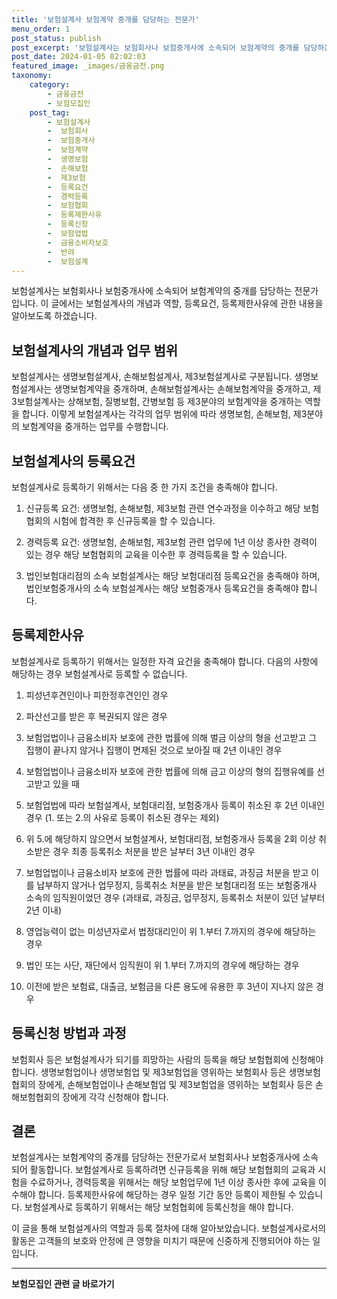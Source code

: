 ```yaml
---
title: '보험설계사 보험계약 중개를 담당하는 전문가'
menu_order: 1
post_status: publish
post_excerpt: '보험설계사는 보험회사나 보험중개사에 소속되어 보험계약의 중개를 담당하는 전문가입니다. 이 글에서는 보험설계사의 개념과 역할, 등록요건, 등록제한사유에 관한 내용을 알아보도록 하겠습니다.'
post_date: 2024-01-05 02:02:03
featured_image: _images/금융금전.png
taxonomy:
    category:
        - 금융금전
        - 보험모집인
    post_tag:
        - 보험설계사
        -  보험회사
        -  보험중개사
        -  보험계약
        -  생명보험
        -  손해보험
        -  제3보험
        -  등록요건
        -  경력등록
        -  보험협회
        -  등록제한사유
        -  등록신청
        -  보험업법
        -  금융소비자보호
        -  반려
        -  보험설계
---
```



보험설계사는 보험회사나 보험중개사에 소속되어 보험계약의 중개를 담당하는 전문가입니다. 이 글에서는 보험설계사의 개념과 역할, 등록요건, 등록제한사유에 관한 내용을 알아보도록 하겠습니다.

## 보험설계사의 개념과 업무 범위

보험설계사는 생명보험설계사, 손해보험설계사, 제3보험설계사로 구분됩니다. 생명보험설계사는 생명보험계약을 중개하며, 손해보험설계사는 손해보험계약을 중개하고, 제3보험설계사는 상해보험, 질병보험, 간병보험 등 제3분야의 보험계약을 중개하는 역할을 합니다. 이렇게 보험설계사는 각각의 업무 범위에 따라 생명보험, 손해보험, 제3분야의 보험계약을 중개하는 업무를 수행합니다.


## 보험설계사의 등록요건

보험설계사로 등록하기 위해서는 다음 중 한 가지 조건을 충족해야 합니다.

1. 신규등록 요건: 생명보험, 손해보험, 제3보험 관련 연수과정을 이수하고 해당 보험협회의 시험에 합격한 후 신규등록을 할 수 있습니다.

2. 경력등록 요건: 생명보험, 손해보험, 제3보험 관련 업무에 1년 이상 종사한 경력이 있는 경우 해당 보험협회의 교육을 이수한 후 경력등록을 할 수 있습니다.

3. 법인보험대리점의 소속 보험설계사는 해당 보험대리점 등록요건을 충족해야 하며, 법인보험중개사의 소속 보험설계사는 해당 보험중개사 등록요건을 충족해야 합니다.


## 등록제한사유

보험설계사로 등록하기 위해서는 일정한 자격 요건을 충족해야 합니다. 다음의 사항에 해당하는 경우 보험설계사로 등록할 수 없습니다.

1. 피성년후견인이나 피한정후견인인 경우

2. 파산선고를 받은 후 복권되지 않은 경우

3. 보험업법이나 금융소비자 보호에 관한 법률에 의해 벌금 이상의 형을 선고받고 그 집행이 끝나지 않거나 집행이 면제된 것으로 보아질 때 2년 이내인 경우

4. 보험업법이나 금융소비자 보호에 관한 법률에 의해 금고 이상의 형의 집행유예를 선고받고 있을 때

5. 보험업법에 따라 보험설계사, 보험대리점, 보험중개사 등록이 취소된 후 2년 이내인 경우 (1. 또는 2.의 사유로 등록이 취소된 경우는 제외)

6. 위 5.에 해당하지 않으면서 보험설계사, 보험대리점, 보험중개사 등록을 2회 이상 취소받은 경우 최종 등록취소 처분을 받은 날부터 3년 이내인 경우

7. 보험업법이나 금융소비자 보호에 관한 법률에 따라 과태료, 과징금 처분을 받고 이를 납부하지 않거나 업무정지, 등록취소 처분을 받은 보험대리점 또는 보험중개사 소속의 임직원이었던 경우 (과태료, 과징금, 업무정지, 등록취소 처분이 있던 날부터 2년 이내)

8. 영업능력이 없는 미성년자로서 법정대리인이 위 1.부터 7.까지의 경우에 해당하는 경우

9. 법인 또는 사단, 재단에서 임직원이 위 1.부터 7.까지의 경우에 해당하는 경우

10. 이전에 받은 보험료, 대출금, 보험금을 다른 용도에 유용한 후 3년이 지나지 않은 경우


## 등록신청 방법과 과정

보험회사 등은 보험설계사가 되기를 희망하는 사람의 등록을 해당 보험협회에 신청해야 합니다. 생명보험업이나 생명보험업 및 제3보험업을 영위하는 보험회사 등은 생명보험협회의 장에게, 손해보험업이나 손해보험업 및 제3보험업을 영위하는 보험회사 등은 손해보험협회의 장에게 각각 신청해야 합니다.

## 결론

보험설계사는 보험계약의 중개를 담당하는 전문가로서 보험회사나 보험중개사에 소속되어 활동합니다. 보험설계사로 등록하려면 신규등록을 위해 해당 보험협회의 교육과 시험을 수료하거나, 경력등록을 위해서는 해당 보험업무에 1년 이상 종사한 후에 교육을 이수해야 합니다. 등록제한사유에 해당하는 경우 일정 기간 동안 등록이 제한될 수 있습니다. 보험설계사로 등록하기 위해서는 해당 보험협회에 등록신청을 해야 합니다.

이 글을 통해 보험설계사의 역할과 등록 절차에 대해 알아보았습니다. 보험설계사로서의 활동은 고객들의 보호와 안정에 큰 영향을 미치기 때문에 신중하게 진행되어야 하는 일입니다.

<!-- wp:separator -->
<hr class="wp-block-separator has-alpha-channel-opacity"/>
<!-- /wp:separator -->

<!-- wp:group {"backgroundColor":"base","layout":{"type":"constrained"}} -->
<div class="wp-block-group has-base-background-color has-background"><!-- wp:paragraph {"align":"center","fontSize":"medium"} -->
<p class="has-text-align-center has-large-font-size"><strong>보험모집인 관련 글 바로가기</strong></p>
<!-- /wp:paragraph -->


<!-- wp:latest-posts
{"categories":[{"id":15486,"count":19,"description":"","link":"https://uknowlaw.com/category/%eb%b3%b4%ed%97%98%eb%aa%a8%ec%a7%91%ec%9d%b8/","name":"보험모집인","slug":"보험모집인","taxonomy":"category","parent":0,"meta":[],"_links":{"self":[{"href":"https://uknowlaw.com/wp-json/wp/v2/categories/15486"}],"collection":[{"href":"https://uknowlaw.com/wp-json/wp/v2/categories"}],"about":[{"href":"https://uknowlaw.com/wp-json/wp/v2/taxonomies/category"}],"wp:post_type":[{"href":"https://uknowlaw.com/wp-json/wp/v2/posts?categories=15486"}],"curies":[{"name":"wp","href":"https://api.w.org/{rel}","templated":true}]}}],"postsToShow":100,"excerptLength":28,"postLayout":"grid","columns":2,"featuredImageAlign":"left","featuredImageSizeSlug":"large","fontSize":"small"} /--></div>
<!-- /wp:group -->
